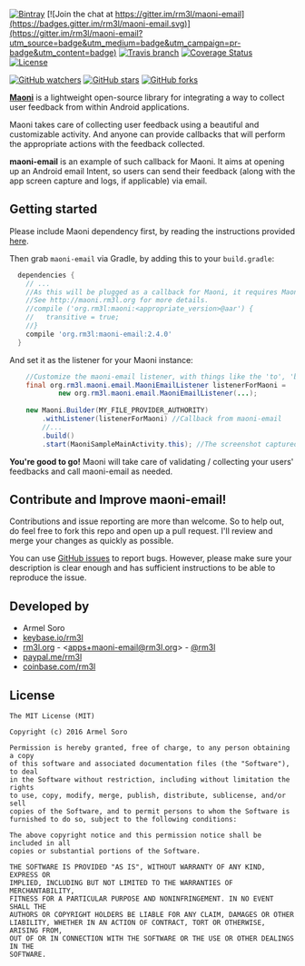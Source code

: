 [![Bintray](https://img.shields.io/bintray/v/rm3l/maven/org.rm3l:maoni-email.svg)](https://bintray.com/rm3l/maven/org.rm3l%3Amaoni-email) 
[![Join the chat at https://gitter.im/rm3l/maoni-email](https://badges.gitter.im/rm3l/maoni-email.svg)](https://gitter.im/rm3l/maoni-email?utm_source=badge&utm_medium=badge&utm_campaign=pr-badge&utm_content=badge) 
[![Travis branch](https://img.shields.io/travis/rm3l/maoni-email/master.svg)](https://travis-ci.org/rm3l/maoni-email) 
[![Coverage Status](https://coveralls.io/repos/github/rm3l/maoni-email/badge.svg?branch=master)](https://coveralls.io/github/rm3l/maoni-email?branch=master)  
[![License](https://img.shields.io/badge/license-MIT-green.svg?style=flat)](https://github.com/rm3l/maoni-email/blob/master/LICENSE) 

[![GitHub watchers](https://img.shields.io/github/watchers/rm3l/maoni-email.svg?style=social&label=Watch)](https://github.com/rm3l/maoni-email) 
[![GitHub stars](https://img.shields.io/github/stars/rm3l/maoni-email.svg?style=social&label=Star)](https://github.com/rm3l/maoni-email) 
[![GitHub forks](https://img.shields.io/github/forks/rm3l/maoni-email.svg?style=social&label=Fork)](https://github.com/rm3l/maoni-email)

[**Maoni**](http://maoni.rm3l.org) is a lightweight open-source library for integrating 
a way to collect user feedback from within Android applications.

Maoni takes care of collecting user feedback using a beautiful and customizable activity. 
And anyone can provide callbacks that will perform the appropriate actions with the feedback collected.

**maoni-email** is an example of such callback for Maoni. 
It aims at opening up an Android email Intent, so users can send their feedback (along with the app screen capture and logs, if applicable) via email.


## Getting started

Please include Maoni dependency first, by reading the instructions provided [here](http://maoni.rm3l.org).

Then grab `maoni-email` via Gradle, by adding this to your `build.gradle`:

```gradle
  dependencies {
    // ...
    //As this will be plugged as a callback for Maoni, it requires Maoni dependency as well.
    //See http://maoni.rm3l.org for more details.
    //compile ('org.rm3l:maoni:<appropriate_version>@aar') {
    //   transitive = true;
    //}
    compile 'org.rm3l:maoni-email:2.4.0'
  }
```

And set it as the listener for your Maoni instance:
```java
    //Customize the maoni-email listener, with things like the 'to', 'bcc', 'cc', 'subject', ... fields of the email
    final org.rm3l.maoni.email.MaoniEmailListener listenerForMaoni = 
            new org.rm3l.maoni.email.MaoniEmailListener(...);
    
    new Maoni.Builder(MY_FILE_PROVIDER_AUTHORITY)
        .withListener(listenerForMaoni) //Callback from maoni-email
        //...
        .build()
        .start(MaoniSampleMainActivity.this); //The screenshot captured is relative to this calling context 
```

**You're good to go!** Maoni will take care of validating / collecting your users' feedbacks 
and call maoni-email as needed. 


## Contribute and Improve maoni-email!

Contributions and issue reporting are more than welcome. 
So to help out, do feel free to fork this repo and open up a pull request. 
I'll review and merge your changes as quickly as possible.

You can use [GitHub issues](https://github.com/rm3l/maoni-email/issues) to report bugs. 
However, please make sure your description is clear enough and has sufficient instructions 
to be able to reproduce the issue.

## Developed by

* Armel Soro
 * [keybase.io/rm3l](https://keybase.io/rm3l)
 * [rm3l.org](https://rm3l.org) - &lt;apps+maoni-email@rm3l.org&gt; - [@rm3l](https://twitter.com/rm3l)
 * [paypal.me/rm3l](https://paypal.me/rm3l)
 * [coinbase.com/rm3l](https://www.coinbase.com/rm3l)


## License

    The MIT License (MIT)
    
    Copyright (c) 2016 Armel Soro
    
    Permission is hereby granted, free of charge, to any person obtaining a copy
    of this software and associated documentation files (the "Software"), to deal
    in the Software without restriction, including without limitation the rights
    to use, copy, modify, merge, publish, distribute, sublicense, and/or sell
    copies of the Software, and to permit persons to whom the Software is
    furnished to do so, subject to the following conditions:
    
    The above copyright notice and this permission notice shall be included in all
    copies or substantial portions of the Software.
    
    THE SOFTWARE IS PROVIDED "AS IS", WITHOUT WARRANTY OF ANY KIND, EXPRESS OR
    IMPLIED, INCLUDING BUT NOT LIMITED TO THE WARRANTIES OF MERCHANTABILITY,
    FITNESS FOR A PARTICULAR PURPOSE AND NONINFRINGEMENT. IN NO EVENT SHALL THE
    AUTHORS OR COPYRIGHT HOLDERS BE LIABLE FOR ANY CLAIM, DAMAGES OR OTHER
    LIABILITY, WHETHER IN AN ACTION OF CONTRACT, TORT OR OTHERWISE, ARISING FROM,
    OUT OF OR IN CONNECTION WITH THE SOFTWARE OR THE USE OR OTHER DEALINGS IN THE
    SOFTWARE.

